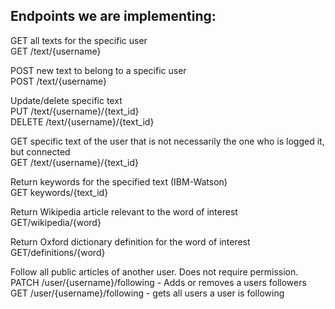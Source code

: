 ## Endpoints we are implementing:

GET all texts for the specific user  
GET /text/{username}  

POST new text to belong to a specific user  
POST /text/{username}  

Update/delete specific text   
PUT /text/{username}/{text_id}    
DELETE /text/{username}/{text_id}    

GET specific text of the user that is not necessarily the one who is logged it, but connected   
GET /text/{username}/{text_id}  

Return keywords for the specified text (IBM-Watson)  
GET keywords/{text_id}  

Return Wikipedia article relevant to the word of interest  
GET/wikipedia/{word}  

Return Oxford dictionary definition for the word of interest  
GET/definitions/{word}  

Follow all public articles of another user. Does not require permission.  
PATCH /user/{username}/following - Adds or removes a users followers
GET /user/{username}/following - gets all users a user is following
